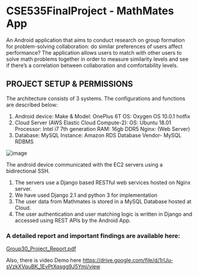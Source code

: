 # CSE535FinalProject - MathMates App
An Android application that aims to conduct research on group formation for problem-solving collaboration: do
similar preferences of users affect performance? The application allows users to match with other users to solve math problems together in order to measure similarity
levels and see if there’s a correlation between collaboration and comfortability levels.

## PROJECT SETUP & PERMISSIONS
The architecture consists of 3 systems. The configurations
and functions are described below:
1. Android device:
    Make & Model: OnePlus 6T OS: Oxygen OS
    10.0.1 hotfix
2.  Cloud Server (AWS Elastic Cloud Compute-2):
    OS: Ubuntu 18.01
    Processor: Intel i7 7th generation
    RAM: 16gb DDR5
    Nginx: (Web Server)
3. Database: MySQL
    Instance: Amazon RDS
    Database Vendor- MySQL RDBMS
    
![image](https://user-images.githubusercontent.com/8374949/71812466-48f16600-309d-11ea-8502-85445db45975.png)


The android device communicated with the EC2 servers using a bidirectional SSH.

1. The servers use a Django based RESTful web services hosted on Nginx server.
2. We have used Django 2.1 and python 3 for implementation
3. The user data from Mathmates is stored in a MySQL Database hosted at Cloud.
4. The user authentication and user matching logic is written in Django and accessed using REST APIs
by the Android App.
    
### A detailed report and important findings are available here:
[Group30_Project_Report.pdf](https://github.com/rajat641/CSE535-Mobile-FE/files/4025631/Group30_Project_Report.pdf)

Also, there is video Demo here https://drive.google.com/file/d/1rIJu-sVzkXVquBK_1EvPtXqsgg9J5Ymi/view
